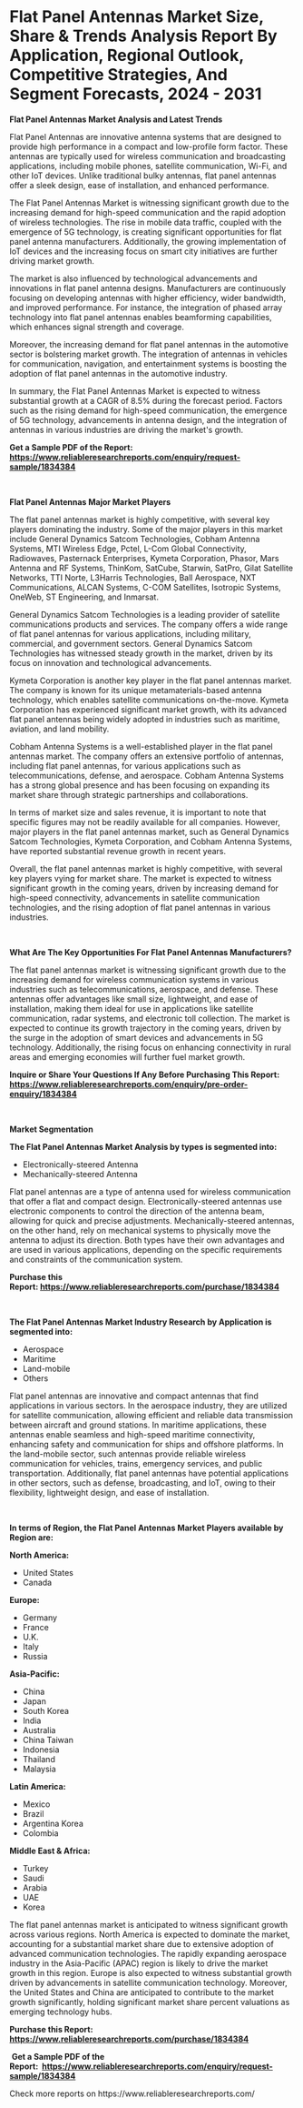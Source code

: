 <p><h1>Flat Panel Antennas Market Size, Share & Trends Analysis Report By Application, Regional Outlook, Competitive Strategies, And Segment Forecasts, 2024 - 2031</h1></p><p><strong>Flat Panel Antennas Market Analysis and Latest Trends</strong></p>
<p><p>Flat Panel Antennas are innovative antenna systems that are designed to provide high performance in a compact and low-profile form factor. These antennas are typically used for wireless communication and broadcasting applications, including mobile phones, satellite communication, Wi-Fi, and other IoT devices. Unlike traditional bulky antennas, flat panel antennas offer a sleek design, ease of installation, and enhanced performance.</p><p>The Flat Panel Antennas Market is witnessing significant growth due to the increasing demand for high-speed communication and the rapid adoption of wireless technologies. The rise in mobile data traffic, coupled with the emergence of 5G technology, is creating significant opportunities for flat panel antenna manufacturers. Additionally, the growing implementation of IoT devices and the increasing focus on smart city initiatives are further driving market growth.</p><p>The market is also influenced by technological advancements and innovations in flat panel antenna designs. Manufacturers are continuously focusing on developing antennas with higher efficiency, wider bandwidth, and improved performance. For instance, the integration of phased array technology into flat panel antennas enables beamforming capabilities, which enhances signal strength and coverage.</p><p>Moreover, the increasing demand for flat panel antennas in the automotive sector is bolstering market growth. The integration of antennas in vehicles for communication, navigation, and entertainment systems is boosting the adoption of flat panel antennas in the automotive industry.</p><p>In summary, the Flat Panel Antennas Market is expected to witness substantial growth at a CAGR of 8.5% during the forecast period. Factors such as the rising demand for high-speed communication, the emergence of 5G technology, advancements in antenna design, and the integration of antennas in various industries are driving the market's growth.</p></p>
<p><strong>Get a Sample PDF of the Report:&nbsp; <a href="https://www.reliableresearchreports.com/enquiry/request-sample/1834384">https://www.reliableresearchreports.com/enquiry/request-sample/1834384</a></strong></p>
<p>&nbsp;</p>
<p><strong>Flat Panel Antennas Major Market Players</strong></p>
<p><p>The flat panel antennas market is highly competitive, with several key players dominating the industry. Some of the major players in this market include General Dynamics Satcom Technologies, Cobham Antenna Systems, MTI Wireless Edge, Pctel, L-Com Global Connectivity, Radiowaves, Pasternack Enterprises, Kymeta Corporation, Phasor, Mars Antenna and RF Systems, ThinKom, SatCube, Starwin, SatPro, Gilat Satellite Networks, TTI Norte, L3Harris Technologies, Ball Aerospace, NXT Communications, ALCAN Systems, C-COM Satellites, Isotropic Systems, OneWeb, ST Engineering, and Inmarsat.</p><p>General Dynamics Satcom Technologies is a leading provider of satellite communications products and services. The company offers a wide range of flat panel antennas for various applications, including military, commercial, and government sectors. General Dynamics Satcom Technologies has witnessed steady growth in the market, driven by its focus on innovation and technological advancements.</p><p>Kymeta Corporation is another key player in the flat panel antennas market. The company is known for its unique metamaterials-based antenna technology, which enables satellite communications on-the-move. Kymeta Corporation has experienced significant market growth, with its advanced flat panel antennas being widely adopted in industries such as maritime, aviation, and land mobility.</p><p>Cobham Antenna Systems is a well-established player in the flat panel antennas market. The company offers an extensive portfolio of antennas, including flat panel antennas, for various applications such as telecommunications, defense, and aerospace. Cobham Antenna Systems has a strong global presence and has been focusing on expanding its market share through strategic partnerships and collaborations.</p><p>In terms of market size and sales revenue, it is important to note that specific figures may not be readily available for all companies. However, major players in the flat panel antennas market, such as General Dynamics Satcom Technologies, Kymeta Corporation, and Cobham Antenna Systems, have reported substantial revenue growth in recent years.</p><p>Overall, the flat panel antennas market is highly competitive, with several key players vying for market share. The market is expected to witness significant growth in the coming years, driven by increasing demand for high-speed connectivity, advancements in satellite communication technologies, and the rising adoption of flat panel antennas in various industries.</p></p>
<p>&nbsp;</p>
<p><strong>What Are The Key Opportunities For Flat Panel Antennas Manufacturers?</strong></p>
<p><p>The flat panel antennas market is witnessing significant growth due to the increasing demand for wireless communication systems in various industries such as telecommunications, aerospace, and defense. These antennas offer advantages like small size, lightweight, and ease of installation, making them ideal for use in applications like satellite communication, radar systems, and electronic toll collection. The market is expected to continue its growth trajectory in the coming years, driven by the surge in the adoption of smart devices and advancements in 5G technology. Additionally, the rising focus on enhancing connectivity in rural areas and emerging economies will further fuel market growth.</p></p>
<p><strong>Inquire or Share Your Questions If Any Before Purchasing This Report: <a href="https://www.reliableresearchreports.com/enquiry/pre-order-enquiry/1834384">https://www.reliableresearchreports.com/enquiry/pre-order-enquiry/1834384</a></strong></p>
<p>&nbsp;</p>
<p><strong>Market Segmentation</strong></p>
<p><strong>The Flat Panel Antennas Market Analysis by types is segmented into:</strong></p>
<p><ul><li>Electronically-steered Antenna</li><li>Mechanically-steered Antenna</li></ul></p>
<p><p>Flat panel antennas are a type of antenna used for wireless communication that offer a flat and compact design. Electronically-steered antennas use electronic components to control the direction of the antenna beam, allowing for quick and precise adjustments. Mechanically-steered antennas, on the other hand, rely on mechanical systems to physically move the antenna to adjust its direction. Both types have their own advantages and are used in various applications, depending on the specific requirements and constraints of the communication system.</p></p>
<p><strong>Purchase this Report:&nbsp;<a href="https://www.reliableresearchreports.com/purchase/1834384">https://www.reliableresearchreports.com/purchase/1834384</a></strong></p>
<p>&nbsp;</p>
<p><strong>The Flat Panel Antennas Market Industry Research by Application is segmented into:</strong></p>
<p><ul><li>Aerospace</li><li>Maritime</li><li>Land-mobile</li><li>Others</li></ul></p>
<p><p>Flat panel antennas are innovative and compact antennas that find applications in various sectors. In the aerospace industry, they are utilized for satellite communication, allowing efficient and reliable data transmission between aircraft and ground stations. In maritime applications, these antennas enable seamless and high-speed maritime connectivity, enhancing safety and communication for ships and offshore platforms. In the land-mobile sector, such antennas provide reliable wireless communication for vehicles, trains, emergency services, and public transportation. Additionally, flat panel antennas have potential applications in other sectors, such as defense, broadcasting, and IoT, owing to their flexibility, lightweight design, and ease of installation.</p></p>
<p>&nbsp;</p>
<p><strong>In terms of Region, the Flat Panel Antennas Market Players available by Region are:</strong></p>
<p>
    <p> <strong> North America: </strong>
        <ul>
            <li>United States</li>
            <li>Canada</li>
        </ul>
        </p> 
    <p> <strong> Europe: </strong>
        <ul>
            <li>Germany</li>
            <li>France</li>
            <li>U.K.</li>
            <li>Italy</li>
            <li>Russia</li>
        </ul>
        </p> 
    <p> <strong> Asia-Pacific: </strong>
        <ul>
            <li>China</li>
            <li>Japan</li>
            <li>South Korea</li>
            <li>India</li>
            <li>Australia</li>
            <li>China Taiwan</li>
            <li>Indonesia</li>
            <li>Thailand</li>
            <li>Malaysia</li>
        </ul>
        </p> 
    <p> <strong> Latin America: </strong>
        <ul>
            <li>Mexico</li>
            <li>Brazil</li>
            <li>Argentina Korea</li>
            <li>Colombia</li>
        </ul>
        </p> 
    <p> <strong> Middle East & Africa: </strong>
        <ul>
            <li>Turkey</li>
            <li>Saudi</li>
            <li>Arabia</li>
            <li>UAE</li>
            <li>Korea</li>
        </ul>
    </p>
    </p>
<p><p>The flat panel antennas market is anticipated to witness significant growth across various regions. North America is expected to dominate the market, accounting for a substantial market share due to extensive adoption of advanced communication technologies. The rapidly expanding aerospace industry in the Asia-Pacific (APAC) region is likely to drive the market growth in this region. Europe is also expected to witness substantial growth driven by advancements in satellite communication technology. Moreover, the United States and China are anticipated to contribute to the market growth significantly, holding significant market share percent valuations as emerging technology hubs.</p></p>
<p><strong>Purchase this Report: <a href="https://www.reliableresearchreports.com/purchase/1834384">https://www.reliableresearchreports.com/purchase/1834384</a></strong></p>
<p>&nbsp;<strong>Get a Sample PDF of the Report:&nbsp;&nbsp;<a href="https://www.reliableresearchreports.com/enquiry/request-sample/1834384">https://www.reliableresearchreports.com/enquiry/request-sample/1834384</a></strong></p>
<p><strong></strong></p>
<p>Check more reports on https://www.reliableresearchreports.com/</p>